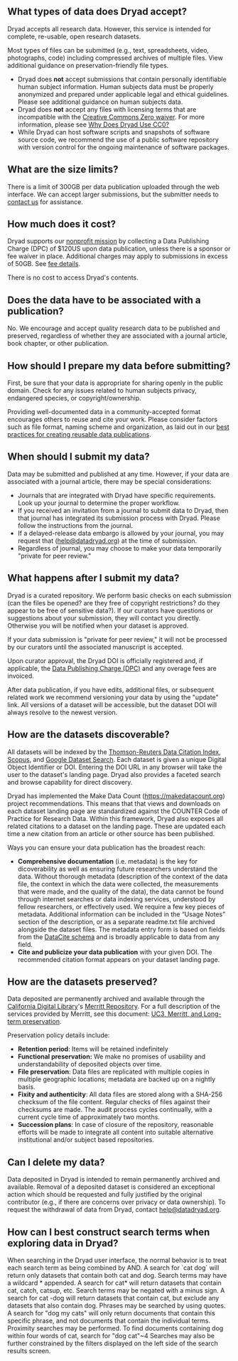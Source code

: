<h2 id="accept">What types of data does Dryad accept?</h2>
<p>Dryad accepts all research data. However, this service is intended for complete, re-usable, open research datasets.</p>
<p>Most types of files can be submitted (e.g., text, spreadsheets, video, photographs, code) including compressed archives of multiple files. View additional guidance on preservation-friendly file types.</p>
<ul>
<li>Dryad does <strong>not</strong> accept submissions that contain personally identifiable human subject information. Human subjects data must be properly anonymized and prepared under applicable legal and ethical guidelines. Please see additional guidance on human subjects data.</li>
<li>Dryad does <strong>not</strong> accept any files with licensing terms that are incompatible with the <a href="http://creativecommons.org/publicdomain/zero/1.0">Creative Commons Zero waiver</a>. For more information, please see <a href="https://blog.datadryad.org/2011/10/05/why-does-dryad-use-cc0/">Why Does Dryad Use CC0?</a></li>
<li>While Dryad can host software scripts and snapshots of software source code, we recommend the use of a public software repository with version control for the ongoing maintenance of software packages.</li>
</ul>

<h2 id="size">What are the size limits?</h2>
<p>There is a limit of 300GB per data publication uploaded through the web interface. We can accept larger submissions, but the submitter needs to <a href="mailto:help@datadryad.org">contact us</a> for assistance.</p>
<h2 id="how-much-does-it-cost-">How much does it cost?</h2>
<p>Dryad supports our <a href="<%= stash_url_helpers.our_mission_path %>">nonprofit mission</a> by collecting a Data Publishing Charge (DPC) of $120US upon data publication, unless there is a sponsor or fee waiver in place. Additional charges may apply to submissions in excess of 50GB. See <a href="<%= stash_url_helpers.publishing_charges_path %>">fee details</a>.</p>
<p>There is no cost to access Dryad&#39;s contents.</p>
<h2 id="does-the-data-have-to-be-associated-with-a-publication-">Does the data have to be associated with a publication?</h2>
<p>No. We encourage and accept quality research data to be published and preserved, regardless of whether they are associated with a journal article, book chapter, or other publication.</p>
<h2 id="how-should-i-prepare-my-data-before-submitting-">How should I prepare my data before submitting?</h2>
<p>First, be sure that your data is appropriate for sharing openly in the public domain. Check for any issues related to human subjects privacy, endangered species, or copyright/ownership.</p>
<p>Providing well-documented data in a community-accepted format encourages others to reuse and cite your work. Please consider factors such as file format, naming scheme and organization, as laid out in our <a href="<%= stash_url_helpers.best_practices_path %>">best practices for creating reusable data publications</a>.</p>

<h2 id="when-to-submit">When should I submit my data?</h2>
<p>Data may be submitted and published at any time. However, if your data are associated with a journal article, there may be special considerations:</p>
<ul>
<li>Journals that are integrated with Dryad have specific requirements. Look up your journal to determine the proper workflow.</li>
<li>If you received an invitation from a journal to submit data to Dryad, then that journal has integrated its submission process with Dryad. Please follow the instructions from the journal.</li>
<li>If a delayed-release data embargo is allowed by your journal, you may request that (<a href=mailto:help@datadryad.org>help@datadryad.org</a>) at the time of submission.</li>
<li>Regardless of journal, you may choose to make your data temporarily &quot;private for peer review.&quot;</li>
</ul>

<h2 id="after-submit">What happens after I submit my data?</h2>
<p>Dryad is a curated repository. We perform basic checks on each submission (can the files be opened? are they free of copyright restrictions? do they appear to be free of sensitive data?). If our curators have questions or suggestions about your submission, they will contact you directly. Otherwise you will be notified when your dataset is approved.</p>
<p>If your data submission is &quot;private for peer review,&quot; it will not be processed by our curators until the associated manuscript is accepted.</p>
<p>Upon curator approval, the Dryad DOI is officially registered and, if applicable, the <a href="<%= stash_url_helpers.publishing_charges_path %>">Data Publishing Charge (DPC)</a> and any overage fees are invoiced.</p>
<p>After data publication, if you have edits, additional files, or subsequent related work we recommend versioning your data by using the &quot;update&quot; link. All versions of a dataset will be accessible, but the dataset DOI will always resolve to the newest version.</p>

<h2 id="discover">How are the datasets discoverable?</h2>
<p>All datasets will be indexed by the <a href="http://wokinfo.com/products_tools/multidisciplinary/dci/about/">Thomson-Reuters Data Citation Index</a>, <a href="http://www.elsevier.com/online-tools/scopus">Scopus</a>, and <a href="https://toolbox.google.com/datasetsearch">Google Dataset Search</a>. Each dataset is given a unique Digital Object Identifier or DOI. Entering the DOI URL in any browser will take the user to the dataset&#39;s landing page. Dryad also provides a faceted search and browse capability for direct discovery.</p>
<p>Dryad has implemented the Make Data Count (<a href="https://makedatacount.org">https://makedatacount.org</a>) project recommendations. This means that that views and downloads on each dataset landing page are standardized against the COUNTER Code of Practice for Research Data. Within this framework, Dryad also exposes all related citations to a dataset on the landing page. These are updated each time a new citation from an article or other source has been published.</p>
<p>Ways you can ensure your data publication has the broadest reach:</p>
<ul>
<li><strong>Comprehensive documentation</strong> (i.e. metadata) is the key for dicoverability as well as ensuring future researchers understand the data. Without thorough metadata (description of the context of the data file, the context in which the data were collected, the measurements that were made, and the quality of the data), the data cannot be found through internet searches or data indexing services, understood by fellow researchers, or effectively used. We require a few key pieces of metadata. Additional information can be included in the “Usage Notes” section of the description, or as a separate readme.txt file archived alongside the dataset files. The metadata entry form is based on fields from the <a href="http://schema.datacite.org/meta/kernel-3/index.html">DataCite schema</a> and is broadly applicable to data from any field.</li>
<li><strong>Cite and publicize your data publication</strong> with your given DOI. The recommended citation format appears on your dataset landing page.</li>
</ul>

<h2 id="preserved">How are the datasets preserved?</h2>
<p>Data deposited are permanently archived and available through the <a href="http://cdlib.org/">California Digital Library</a>&#39;s <a href="https://merritt.cdlib.org/">Merritt Repository</a>. For a full description
of the services provided by Merritt, see this document: <a href="https://merritt.cdlib.org/d/ark%3A%2F13030%2Fm52f7p63/2/producer%2FUC3-Merritt-preservation-latest.pdf">UC3, Merritt, and Long-term preservation</a>.</p>
<p>Preservation policy details include:</p>
<ul>
<li><strong>Retention period</strong>: Items will be retained indefinitely</li>
<li><strong>Functional preservation:</strong> We make no promises of usability and understandability of deposited objects over time.</li>
<li><strong>File preservation</strong>: Data files are replicated with multiple copies in multiple geographic locations; metadata are backed up on a nightly basis.</li>
<li><strong>Fixity and authenticity</strong>: All data files are stored along with a SHA-256 checksum of the file content. Regular checks of files against their checksums are made. The audit process cycles continually, with a current cycle time of approximately two months.</li>
<li><strong>Succession plans</strong>: In case of closure of the repository, reasonable efforts will be made to integrate all content into suitable alternative institutional and/or subject based repositories. </li>
</ul>

<h2 id="delete">Can I delete my data?</h2>
<p>Data deposited in Dryad is intended to remain permanently archived and available. Removal of a deposited dataset is considered an exceptional action which should be requested and fully justified by the original contributor (e.g., if there are concerns over privacy or data ownership). To request the withdrawal of data from Dryad, contact <a href="mailto:help@datadryad.org">help@datadryad.org</a>.</p>

<h2 id="search">How can I best construct search terms when exploring data in Dryad?</h2>
<p> When searching in the Dryad user interface, the normal behavior is to treat each search term as being combined by AND. A search for `cat dog` will return only datasets that contain both cat and dog.
Search terms may have a wildcard * appended. A search for cat* will return datasets that contain cat, catch, catsup, etc.
Search terms may be negated with a minus sign. A search for cat -dog will return datasets that contain cat, but exclude any datasets that also contain dog.
Phrases may be searched by using quotes. A search for "dog my cats" will only return documents that contain this specific phrase, and not documents that contain the individual terms.
Proximity searches may be performed. To find documents containing dog within four words of cat, search for "dog cat"~4
Searches may also be further constrained by the filters displayed on the left side of the search results screen.</p>
